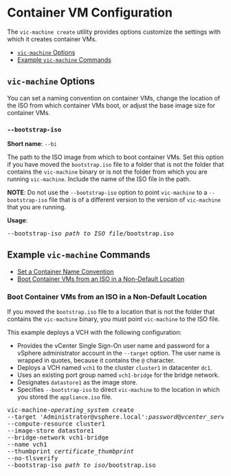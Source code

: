 # Container VM Configuration #

The `vic-machine create` utility provides options customize the settings with which it creates container VMs.

- [`vic-machine` Options](#options)
- [Example `vic-machine` Commands](#examples)

## `vic-machine` Options <a id="options"></a>

You can set a naming convention on container VMs, change the location of the ISO from which container VMs boot, or adjust the base image size for container VMs.



### `--bootstrap-iso` ###

**Short name**: `--bi`

The path to the ISO image from which to boot container VMs. Set this option if you have moved the `bootstrap.iso` file to a folder that is not the folder that contains the `vic-machine` binary or is not the folder from which you are running `vic-machine`. Include the name of the ISO file in the path.

**NOTE**: Do not use the `--bootstrap-iso` option to point `vic-machine` to a `--bootstrap-iso` file that is of a different version to the version of `vic-machine` that you are running.

**Usage**:

<pre>--bootstrap-iso <i>path_to_ISO_file</i>/bootstrap.iso</pre>



## Example `vic-machine` Commands <a id="examples"></a>

- [Set a Container Name Convention](#convention)
- [Boot Container VMs from an ISO in a Non-Default Location](#bootstrap-iso)



### Boot Container VMs from an ISO in a Non-Default Location <a id="bootstrap-iso"></a>

If you moved the `bootstrap.iso` file to a location that is not the folder that contains the `vic-machine` binary, you must point `vic-machine` to the ISO file.

This example deploys a VCH with the following configuration:

- Provides the vCenter Single Sign-On user name and password for a vSphere administrator account in the `--target` option. The user name is wrapped in quotes, because it contains the `@` character.
- Deploys a VCH named `vch1` to the cluster `cluster1` in datacenter `dc1`. 
- Uses an existing port group named `vch1-bridge` for the bridge network. 
- Designates `datastore1` as the image store. 
- Specifies `--bootstrap-iso` to direct `vic-machine` to the location in which you stored the `appliance.iso` file.

<pre>vic-machine-<i>operating_system</i> create
--target 'Administrator@vsphere.local':<i>password</i>@<i>vcenter_server_address</i>/dc1
--compute-resource cluster1
--image-store datastore1
--bridge-network vch1-bridge
--name vch1
--thumbprint <i>certificate_thumbprint</i>
--no-tlsverify
--bootstrap-iso <i>path_to_iso</i>/bootstrap.iso
</pre>